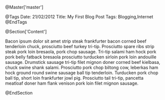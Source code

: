 ﻿@Master['master']

@Tags
Date: 21/02/2012
Title: My First Blog Post
Tags: Blogging,Internet
@EndTags

@Section['Content']



Bacon ipsum dolor sit amet strip steak frankfurter bacon corned beef tenderloin chuck, prosciutto beef turkey tri-tip. Prosciutto spare ribs strip steak pork loin bresaola, pork chop sausage. Tri-tip salami ham hock pork pork belly fatback bresaola prosciutto turducken sirloin pork loin andouille sausage. Drumstick sausage tri-tip filet mignon doner corned beef kielbasa, chuck swine shank salami. Prosciutto pork chop biltong cow, leberkas ham hock ground round swine sausage ball tip tenderloin. Turducken pork chop ball tip, short loin frankfurter jowl pig. Prosciutto tail tri-tip, pancetta meatloaf doner ham flank venison pork loin filet mignon sausage.


@EndSection
